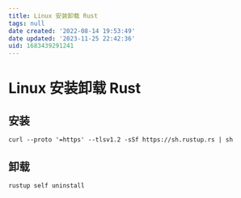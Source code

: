 ```yaml
---
title: Linux 安装卸载 Rust
tags: null
date created: '2022-08-14 19:53:49'
date updated: '2023-11-25 22:42:36'
uid: 1683439291241
---
```


# Linux 安装卸载 Rust

## 安装

```shell
curl --proto '=https' --tlsv1.2 -sSf https://sh.rustup.rs | sh
```

## 卸载

```shell
rustup self uninstall
```
